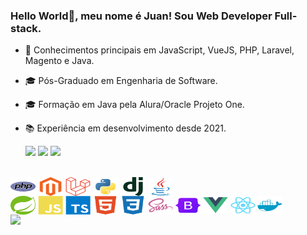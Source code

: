 ### Hello World👋, meu nome é Juan! Sou Web Developer Full-stack.

- 🧠 Conhecimentos principais em JavaScript, VueJS, PHP, Laravel, Magento e Java. <br>
- 🎓 Pós-Graduado em Engenharia de Software. <br>
- 🎓 Formação em Java pela Alura/Oracle Projeto One. <br>
- 📚 Experiência em desenvolvimento desde 2021. <br>

  <div> 
  <a href="https://www.instagram.com/ojuandev/" target="_blank"><img src="https://img.shields.io/badge/-Instagram-%23E4405F?style=for-the-badge&logo=instagram&logoColor=white" target="_blank"></a>
  <a href="https://discord.gg/tXNQjJWykr" target="_blank"><img src="https://img.shields.io/badge/Discord-7289DA?style=for-the-badge&logo=discord&logoColor=white" target="_blank"></a> 
  <a href="https://www.linkedin.com/in/juan-cunha-dos-santos-64b809181" target="_blank"><img src="https://img.shields.io/badge/-LinkedIn-%230077B5?style=for-the-badge&logo=linkedin&logoColor=white" target="_blank"></a> 
</div>
  <div style="display: inline_block"><br>
    <img align="center" alt="Juan-PHP" height="30" width="40" src="https://raw.githubusercontent.com/devicons/devicon/master/icons/php/php-original.svg">
    <img align="center" alt="Juan-Magento" height="30" width="40" src="https://raw.githubusercontent.com/devicons/devicon/master/icons/magento/magento-original.svg">
    <img align="center" alt="Juan-Laravel" height="30" width="40" src="https://raw.githubusercontent.com/devicons/devicon/master/icons/laravel/laravel-original.svg">
    <img align="center" alt="Juan-Laravel" height="30" width="40" src="https://raw.githubusercontent.com/devicons/devicon/master/icons/python/python-original.svg">
    <img align="center" alt="Juan-Laravel" height="30" width="40" src="https://raw.githubusercontent.com/devicons/devicon/master/icons/django/django-plain.svg">
    <img align="center" alt="Juan-Laravel" height="30" width="40" src="https://raw.githubusercontent.com/devicons/devicon/master/icons/java/java-original.svg">
    <br>
    <img align="center" alt="Juan-Laravel" height="30" width="40" src="https://raw.githubusercontent.com/devicons/devicon/master/icons/spring/spring-original.svg">
    <img align="center" alt="Juan-Js" height="30" width="40" src="https://raw.githubusercontent.com/devicons/devicon/master/icons/javascript/javascript-plain.svg">
    <img align="center" alt="Juan-Js" height="30" width="40" src="https://raw.githubusercontent.com/devicons/devicon/master/icons/typescript/typescript-plain.svg">
    <img align="center" alt="Juan-HTML" height="30" width="40" src="https://raw.githubusercontent.com/devicons/devicon/master/icons/html5/html5-plain.svg">
    <img align="center" alt="Juan-CSS" height="30" width="40" src="https://raw.githubusercontent.com/devicons/devicon/master/icons/css3/css3-plain.svg">
    <img align="center" alt="Juan-SASS" height="30" width="40" src="https://raw.githubusercontent.com/devicons/devicon/master/icons/sass/sass-original.svg">
    <img align="center" alt="Juan-Bootstrap" height="30" width="40" src="https://raw.githubusercontent.com/devicons/devicon/master/icons/bootstrap/bootstrap-original.svg">
    <img align="center" alt="Juan-Vuejs" height="30" width="40" src="https://raw.githubusercontent.com/devicons/devicon/master/icons/vuejs/vuejs-original.svg">
    <img align="center" alt="Juan-React" height="30" width="40" src="https://raw.githubusercontent.com/devicons/devicon/master/icons/react/react-original.svg">
    <img align="center" alt="Juan-Docker" height="30" width="40" src="https://raw.githubusercontent.com/devicons/devicon/master/icons/docker/docker-plain.svg">
  </div> 

  <div>
  <a href="https://github.com/Juansantoss07">
  <img  height="350em" src="https://github-readme-stats.vercel.app/api/top-langs/?username=Juansantoss07&layout=compact&langs_count=16&theme=dark"/>
</div>

